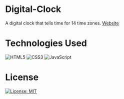 # Digital-Clock
A digital clock that tells time for 14 time zones.
[Website]([https://clock](https://clock-as.netlify.app))

# Technologies Used
![HTML5](https://img.shields.io/badge/HTML5-E34F26?logo=html5&logoColor=white)
![CSS3](https://img.shields.io/badge/CSS3-1572B6?logo=css3&logoColor=white)
![JavaScript](https://img.shields.io/badge/JavaScript-F7DF1E?logo=javascript&logoColor=black)

# License
[![License: MIT](https://img.shields.io/badge/License-MIT-green.svg)](LICENSE)
